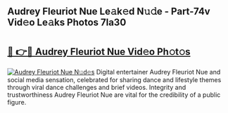 ## Audrey Fleuriot Nue Le𝚊k𝚎d N𝚞𝚍e - Part-74v Vid𝚎o Le𝚊ks Photos 7la30

# <h2><a href="http://fba09u.evod.top/?m=Audrey+Fleuriot+Nue">🔗 👉🔴 Audrey Fleuriot Nue Vid𝚎o Ph𝚘t𝚘s</a></h2>

[![Audrey Fleuriot Nue N𝚞d𝚎s](https://i.imgur.com/8V9OHl7.gif)](http://fba09u.evod.top/?m=Audrey+Fleuriot+Nue)
Digital entertainer Audrey Fleuriot Nue and social media sensation, celebrated for sharing dance and lifestyle themes through viral dance challenges and brief videos. Integrity and trustworthiness Audrey Fleuriot Nue are vital for the credibility of a public figure. 
